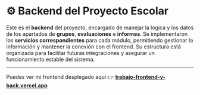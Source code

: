 # ⚙️ Backend del Proyecto Escolar

Este es el **backend** del proyecto, encargado de manejar la lógica y los datos de los apartados de 
**grupos**, **evaluaciones** e **informes**. Se implementaron los **servicios correspondientes** 
para cada módulo, permitiendo gestionar la información y mantener la conexión con el frontend. 
Su estructura está organizada para facilitar futuras integraciones y asegurar un funcionamiento estable del sistema.

---

Puedes ver mi frontend desplegado aquí 👉 [**trabajo-frontend-y-back.vercel.app**](https://trabajo-frontend-y-back.vercel.app)
